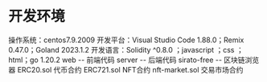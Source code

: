 # 开发环境

操作系统：centos7.9.2009
开发平台：Visual Studio Code 1.88.0；Remix   0.47.0；Goland  2023.1.2
开发语言：Solidity ^0.8.0 ；javascript ；css ；html；go 1.20.2
web -- 前端代码
server -- 后端代码
sirato-free -- 区块链浏览器
ERC20.sol 代币合约
ERC721.sol NFT合约
nft-market.sol 交易市场合约
